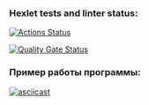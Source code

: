 ### Hexlet tests and linter status:
[![Actions Status](https://github.com/FoxxMGR/fullstack-javascript-project-46/actions/workflows/hexlet-check.yml/badge.svg)](https://github.com/FoxxMGR/fullstack-javascript-project-46/actions)

[![Quality Gate Status](https://sonarcloud.io/api/project_badges/measure?project=FoxxMGR_fullstack-javascript-project-46&metric=alert_status)](https://sonarcloud.io/summary/new_code?id=FoxxMGR_fullstack-javascript-project-46)

### Пример работы программы:
[![asciicast](https://asciinema.org/a/X5fTypqVianzDBLPqhiko9XH2.svg)](https://asciinema.org/a/X5fTypqVianzDBLPqhiko9XH2)
